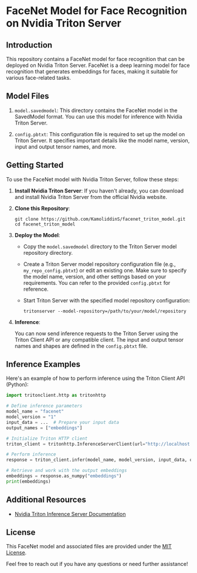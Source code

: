 
# FaceNet Model for Face Recognition on Nvidia Triton Server

## Introduction

This repository contains a FaceNet model for face recognition that can be deployed on Nvidia Triton Server. FaceNet is a deep learning model for face recognition that generates embeddings for faces, making it suitable for various face-related tasks.

## Model Files

1. `model.savedmodel`: This directory contains the FaceNet model in the SavedModel format. You can use this model for inference with Nvidia Triton Server.

2. `config.pbtxt`: This configuration file is required to set up the model on Triton Server. It specifies important details like the model name, version, input and output tensor names, and more.

## Getting Started

To use the FaceNet model with Nvidia Triton Server, follow these steps:

1. **Install Nvidia Triton Server**: If you haven't already, you can download and install Nvidia Triton Server from the official Nvidia website.

2. **Clone this Repository**:

   ```shell
   git clone https://github.com/KamoliddinS/facenet_triton_model.git
   cd facenet_triton_model
   ```

3. **Deploy the Model**:

   - Copy the `model.savedmodel` directory to the Triton Server model repository directory.
   - Create a Triton Server model repository configuration file (e.g., `my_repo_config.pbtxt`) or edit an existing one. Make sure to specify the model name, version, and other settings based on your requirements. You can refer to the provided `config.pbtxt` for reference.
   - Start Triton Server with the specified model repository configuration:

     ```shell
     tritonserver --model-repository=/path/to/your/model/repository
     ```

4. **Inference**:

   You can now send inference requests to the Triton Server using the Triton Client API or any compatible client. The input and output tensor names and shapes are defined in the `config.pbtxt` file.

## Inference Examples

Here's an example of how to perform inference using the Triton Client API (Python):

```python
import tritonclient.http as tritonhttp

# Define inference parameters
model_name = "facenet"
model_version = "1"
input_data = ...  # Prepare your input data
output_names = ["embeddings"]

# Initialize Triton HTTP client
triton_client = tritonhttp.InferenceServerClient(url="http://localhost:8000")

# Perform inference
response = triton_client.infer(model_name, model_version, input_data, output_names=output_names)

# Retrieve and work with the output embeddings
embeddings = response.as_numpy("embeddings")
print(embeddings)
```

## Additional Resources

- [Nvidia Triton Inference Server Documentation](https://docs.nvidia.com/deeplearning/triton-inference-server/)

## License

This FaceNet model and associated files are provided under the [MIT License](LICENSE).

Feel free to reach out if you have any questions or need further assistance!
